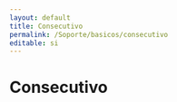 ```yaml
---
layout: default
title: Consecutivo
permalink: /Soporte/basicos/consecutivo
editable: si
---
```

# Consecutivo  
